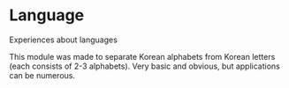 # Language
Experiences about languages

This module was made to separate Korean alphabets from Korean letters (each consists of 2-3 alphabets). Very basic and obvious, but applications can be numerous.
